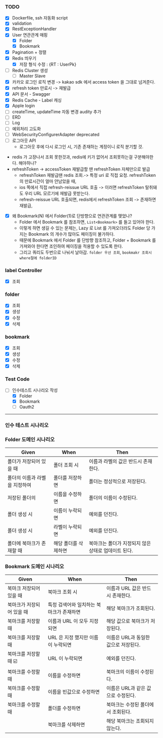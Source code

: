 ### TODO

- [X] Dockerfile, ssh 자동화 script
- [X] validation
- [X] RestExceptionHandler
- [X] User 연관관계 매핑
    - [X] Folder
    - [X] Bookmark
- [X] Pagination + 정렬
- [X] Redis 띄우기
    - [X] 저장 형식 수정 : {RT : UserPk}
- [ ] Redis Cluster 생성
    - [ ] Master Slave
- [X] 카카오 로그인 로직 변경 -> kakao sdk 에서 access token 을 그대로 넘겨준다.
- [X] refresh token 만료시 -> 재발급
- [X] API 문서 - Swagger
- [X] Redis Cache - Label 캐싱
- [X] Apple login
- [ ] createTime, updateTime 자동 변경 audity 추가
- [ ] ERD
- [ ] Log
- [ ] 예외처리 고도화
- [ ] WebSecurityConfigurerAdapter deprecated
- [ ] 로그아웃 API
    - 로그아웃 후에 다시 로그인 시, 기존 존재하는 계정이니 로직 분기할 것.
- redis 가 고장나서 조회 못한것과, redis에 키가 없어서 조회못하는걸 구분해야한다. 해야하나?
- refreshToken -> accessToken 재발급할 땐 refreshToken 자체만으로 발급
  - refreshToken 재발급땐 redis 조회.-> 특정 uri 로 직접 요청. refreshToken 의 만료시간이 얼마 안남았을 때, 
  - ios 쪽에서 직접 refresh-reissue URL 호출 -> 이러면 refreshToken 탈취돼도 우리 URL 모르기에 재발급 못받는다.
  - refresh-reissue URL 호출되면, redis에서 refreshToken 조회 -> 존재하면 재발급, 
- [X] 왜 Bookmark(N) 에서 Folder(1)로 단방향으로 연관관계를 맺었나?
  - Folder 에서 Bookmark 를 참조하면, `List<Bookmark>` 를 들고 있어야 한다.
  - 이렇게 하면 생길 수 있는 문제는, Lazy 로 List<Bookmark> 를 가져오더라도 Folder 당 가지는 Bookmark 의 개수가 많아도 페이징이 불가하다.
  - 때문에 Bookmark 에서 Folder 를 단방향 참조하고, Folder + Bookmark 를 가져와야 한다면 조인하여 페이징을 적용할 수 있도록 한다.
  - 그리고 쿼리도 두번으로 나눠서 날아감. `folder 우선 조회`, `bookmakr 조회시 where절에 folderID`

### label Controller

- [X] 조회

### folder

- [X] 조회
- [X] 생성
- [X] 수정
- [X] 삭제

### bookmark

- [X] 조회
- [X] 생성
- [X] 수정
- [X] 삭제

### Test Code

- [ ] 인수테스트 시나리오 작성
    - [X] Folder
    - [X] Bookmark
    - [ ] Oauth2

<hr>

### 인수 테스트 시나리오

### Folder 도메인 시나리오

| Given            | When        | Then                          |
|------------------|-------------|-------------------------------|
| 폴더가 저장되어 있을 때    | 폴더 조회 시     | 이름과 라벨의 값은 반드시 존재한다.          |
| 폴더의 이름과 라벨을 지정하여 | 폴더를 저장하면    | 폴더는 정상적으로 저장된다.               |
| 저장된 폴더의          | 이름을 수정하면    | 폴더의 이름이 수정된다.                 |
| 폴더 생성 시          | 이름이 누락되면    | 예외를 던진다.                      |
| 폴더 생성 시          | 라벨이 누락되면    | 예외를 던진다.                      |
| 폴더에 북마크가 존재할 때   | 해당 폴더를 삭제하면 | 북마크는 폴더가 지정되지 않은 상태로 업데이트 된다. |

### Bookmark 도메인 시나리오

| Given          | When                   | Then                   |
|----------------|------------------------|------------------------|
| 북마크 저장되어 있을 때  | 북마크 조회 시               | 이름과 URL 값은 반드시 존재한다.   |
| 북마크가 저장되어 있을 때 | 특정 검색어와 일치하는 북마크가 존재하면 | 해당 북마크가 조회된다.          |
| 북마크를 저장할 때     | 이름과 URL 이 모두 지정되면      | 해당 값으로 북마크가 저장된다.      |
| 북마크를 저장할 때     | URL 은 지정 했지만 이름이 누락되면  | 이름은 URL과 동일한 값으로 저장된다. |
| 북마크를 저장할 때 ☑️  | URL 이 누락되면             | 예외를 던진다.               |
| 북마크를 수정할 때     | 이름을 수정하면               | 북마크의 이름이 수정된다.         |
| 북마크를 수정할 때     | 이름을 빈값으로 수정하면          | 이름은 URL과 같은 값으로 수정된다.  |
| 북마크를 수정할 때     | 폴더를 수정하면               | 북마크는 수정된 폴더에서 조회된다.    |
|                | 북마크를 삭제하면              | 해당 북마크는 조회되지 않는다.      |


